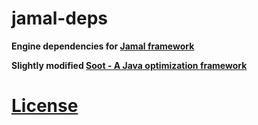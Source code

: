 # jamal-deps
**Engine dependencies for [Jamal framework](https://github.com/kaftejiman/jamal/)**

**Slightly modified [Soot - A Java optimization framework ](https://github.com/soot-oss/soot)**
# [License](./LICENSE.md)
